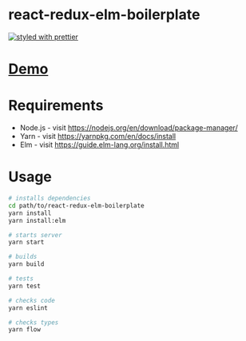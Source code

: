 # react-redux-elm-boilerplate

[![styled with prettier](https://img.shields.io/badge/styled_with-prettier-ff69b4.svg)](https://github.com/prettier/prettier)

# [Demo](https://boiyaa.github.io/react-redux-elm-boilerplate)


# Requirements

* Node.js - visit https://nodejs.org/en/download/package-manager/
* Yarn - visit https://yarnpkg.com/en/docs/install
* Elm - visit https://guide.elm-lang.org/install.html


# Usage

```sh
# installs dependencies
cd path/to/react-redux-elm-boilerplate
yarn install
yarn install:elm

# starts server
yarn start

# builds
yarn build

# tests
yarn test

# checks code
yarn eslint

# checks types
yarn flow
```
